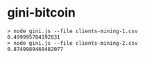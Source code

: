 gini-bitcoin
============
```
> node gini.js --file clients-mining-1.csv
0.499995784192831
> node gini.js --file clients-mining-2.csv
0.8749989460482077
```
